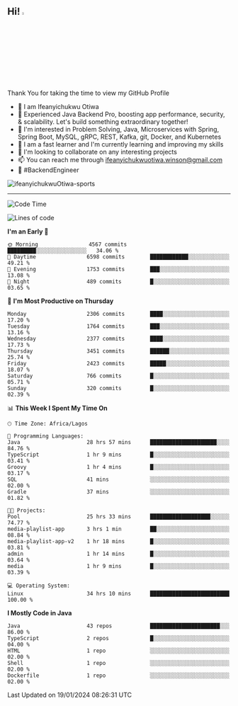 <!-- BLOG-POST-LIST:START --><!-- BLOG-POST-LIST:END -->

## Hi! <img src="https://media.giphy.com/media/hvRJCLFzcasrR4ia7z/giphy.gif" width="4%"> 

Thank You for taking the time to view my GitHub Profile

- 👋 I am Ifeanyichukwu Otiwa
- 🚀 Experienced Java Backend Pro, boosting app performance, security, & scalability. Let's build something extraordinary together!
- 👀 I'm interested in Problem Solving, Java, Microservices with Spring, Spring Boot, MySQL, gRPC, REST, Kafka, git, Docker, and Kubernetes
- 🌱 I am a fast learner and I'm currently learning and improving my skills
- 💞️ I'm looking to collaborate on any interesting projects
- 📫 You can reach me through ifeanyichukwuotiwa.winson@gmail.com
- 🚀 #BackendEngineer

<p align="left" marginTop="10px"> <img src="https://komarev.com/ghpvc/?username=ifeanyichukwuOtiwa-sports&label=Profile%20views&color=0e75b6&style=for-the-badge" alt="ifeanyichukwuOtiwa-sports" /> </p>

***

<!--START_SECTION:waka-->
![Code Time](http://img.shields.io/badge/Code%20Time-2%2C140%20hrs%2041%20mins-blue)

![Lines of code](https://img.shields.io/badge/From%20Hello%20World%20I%27ve%20Written-4.6%20million%20lines%20of%20code-blue)

**I'm an Early 🐤** 

```text
🌞 Morning                4567 commits        █████████░░░░░░░░░░░░░░░░   34.06 % 
🌆 Daytime                6598 commits        ████████████░░░░░░░░░░░░░   49.21 % 
🌃 Evening                1753 commits        ███░░░░░░░░░░░░░░░░░░░░░░   13.08 % 
🌙 Night                  489 commits         █░░░░░░░░░░░░░░░░░░░░░░░░   03.65 % 
```
📅 **I'm Most Productive on Thursday** 

```text
Monday                   2306 commits        ████░░░░░░░░░░░░░░░░░░░░░   17.20 % 
Tuesday                  1764 commits        ███░░░░░░░░░░░░░░░░░░░░░░   13.16 % 
Wednesday                2377 commits        ████░░░░░░░░░░░░░░░░░░░░░   17.73 % 
Thursday                 3451 commits        ██████░░░░░░░░░░░░░░░░░░░   25.74 % 
Friday                   2423 commits        █████░░░░░░░░░░░░░░░░░░░░   18.07 % 
Saturday                 766 commits         █░░░░░░░░░░░░░░░░░░░░░░░░   05.71 % 
Sunday                   320 commits         █░░░░░░░░░░░░░░░░░░░░░░░░   02.39 % 
```


📊 **This Week I Spent My Time On** 

```text
🕑︎ Time Zone: Africa/Lagos

💬 Programming Languages: 
Java                     28 hrs 57 mins      █████████████████████░░░░   84.76 % 
TypeScript               1 hr 9 mins         █░░░░░░░░░░░░░░░░░░░░░░░░   03.41 % 
Groovy                   1 hr 4 mins         █░░░░░░░░░░░░░░░░░░░░░░░░   03.17 % 
SQL                      41 mins             ░░░░░░░░░░░░░░░░░░░░░░░░░   02.00 % 
Gradle                   37 mins             ░░░░░░░░░░░░░░░░░░░░░░░░░   01.82 % 

🐱‍💻 Projects: 
Pool                     25 hrs 33 mins      ███████████████████░░░░░░   74.77 % 
media-playlist-app       3 hrs 1 min         ██░░░░░░░░░░░░░░░░░░░░░░░   08.84 % 
media-playlist-app-v2    1 hr 18 mins        █░░░░░░░░░░░░░░░░░░░░░░░░   03.81 % 
admin                    1 hr 14 mins        █░░░░░░░░░░░░░░░░░░░░░░░░   03.64 % 
media                    1 hr 9 mins         █░░░░░░░░░░░░░░░░░░░░░░░░   03.39 % 

💻 Operating System: 
Linux                    34 hrs 10 mins      █████████████████████████   100.00 % 
```

**I Mostly Code in Java** 

```text
Java                     43 repos            ██████████████████████░░░   86.00 % 
TypeScript               2 repos             █░░░░░░░░░░░░░░░░░░░░░░░░   04.00 % 
HTML                     1 repo              ░░░░░░░░░░░░░░░░░░░░░░░░░   02.00 % 
Shell                    1 repo              ░░░░░░░░░░░░░░░░░░░░░░░░░   02.00 % 
Dockerfile               1 repo              ░░░░░░░░░░░░░░░░░░░░░░░░░   02.00 % 
```




 Last Updated on 19/01/2024 08:26:31 UTC
<!--END_SECTION:waka-->

<!--
<p align="center">
![trophy](https://github-profile-trophy.vercel.app/?username=ifeanyichukwuOtiwa-sports&theme=onedark) (https://github.com/ryo-ma/github-profile-trophy)
</p>
-->

<!---
ifeanyi-otiwa/ifeanyi-otiwa is a ✨ special ✨ repository because its `README.md` (this file) appears on your GitHub profile.
You can click the Preview link to take a look at your changes.
--->
